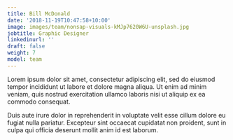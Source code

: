 ```yaml
---
title: Bill McDonald
date: '2018-11-19T10:47:58+10:00'
image: images/team/nonsap-visuals-kMJp7620W6U-unsplash.jpg
jobtitle: Graphic Designer
linkedinurl: ''
draft: false
weight: 7
model: team
---
```


Lorem ipsum dolor sit amet, consectetur adipiscing elit, sed do eiusmod tempor incididunt ut labore et dolore magna aliqua. Ut enim ad minim veniam, quis nostrud exercitation ullamco laboris nisi ut aliquip ex ea commodo consequat.

Duis aute irure dolor in reprehenderit in voluptate velit esse cillum dolore eu fugiat nulla pariatur. Excepteur sint occaecat cupidatat non proident, sunt in culpa qui officia deserunt mollit anim id est laborum.
